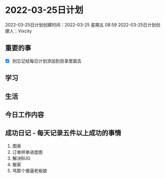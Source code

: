 # 2022-03-25日计划

2022-03-25日计划创建时间：2022-03-25 星期五  08:59
2022-03-25日计划创建人：Vixcity

## 重要的事
- [x] 别忘记给每日计划添加到目录里面去

## 学习

## 生活

## 今日工作内容

## 成功日记 - 每天记录五件以上成功的事情
1. 图表
2. 订单样单进度图
3. 解决BUG
4. 搬家
5. 骂那个傻逼老板娘